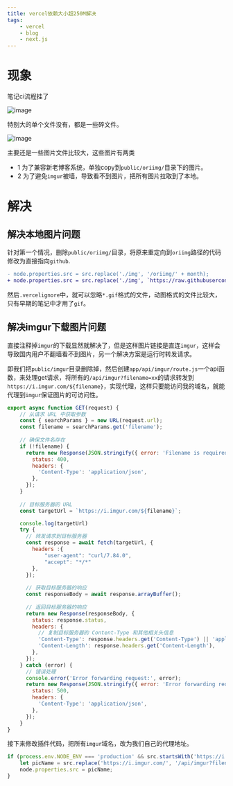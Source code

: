 ```yaml
---
title: vercel依赖大小超250M解决
tags:
    - vercel
    - blog
    - next.js
---
```


# 现象
笔记ci流程挂了

![image](https://i.imgur.com/xw6vza2.png)

特别大的单个文件没有，都是一些碎文件。

![image](https://i.imgur.com/aVLj1cT.png)

主要还是一些图片文件比较大，这些图片有两类
- 1 为了兼容新老博客系统，单独copy到`public/oriimg/`目录下的图片。
- 2 为了避免`imgur`被墙，导致看不到图片，把所有图片拉取到了本地。

# 解决
## 解决本地图片问题
针对第一个情况，删除`public/oriimg/`目录，将原来重定向到`oriimg`路径的代码修改为直接指向`github`.
```diff
- node.properties.src = src.replace('./img', '/oriimg/' + month);
+ node.properties.src = src.replace('./img', `https://raw.githubusercontent.com/sunwu51/notebook/master/${month}/img`);
```

然后`.vercelignore`中，就可以忽略`*.gif`格式的文件，动图格式的文件比较大，只有早期的笔记中才用了`gif`。

## 解决imgur下载图片问题
直接注释掉`imgur`的下载显然就解决了，但是这样图片链接是直连`imgur`，这样会导致国内用户不翻墙看不到图片，另一个解决方案是运行时转发请求。

即我们把`public/imgur`目录删除掉，然后创建`app/api/imgur/route.js`一个api函数，来处理get请求，将所有的`/api/imgur?filename=xx`的请求转发到`https://i.imgur.com/${filename}`，实现代理，这样只要能访问我的域名，就能代理到`imgur`保证图片的可访问性。

```js :route.js
export async function GET(request) {
    // 从请求 URL 中获取参数
    const { searchParams } = new URL(request.url);
    const filename = searchParams.get('filename');
  
    // 确保文件名存在
    if (!filename) {
      return new Response(JSON.stringify({ error: 'Filename is required' }), {
        status: 400,
        headers: {
          'Content-Type': 'application/json',
        },
      });
    }
  
    // 目标服务器的 URL
    const targetUrl = `https://i.imgur.com/${filename}`;

    console.log(targetUrl)
    try {
      // 转发请求到目标服务器
      const response = await fetch(targetUrl, {
        headers :{
            "user-agent": "curl/7.84.0",
            "accept": "*/*"
        },
      });
  
      // 获取目标服务器的响应
      const responseBody = await response.arrayBuffer();
  
      // 返回目标服务器的响应
      return new Response(responseBody, {
        status: response.status,
        headers: {
          // 复制目标服务器的 Content-Type 和其他相关头信息
          'Content-Type': response.headers.get('Content-Type') || 'application/octet-stream',
          'Content-Length': response.headers.get('Content-Length'),
        },
      });
    } catch (error) {
      // 错误处理
      console.error('Error forwarding request:', error);
      return new Response(JSON.stringify({ error: 'Error forwarding request' }), {
        status: 500,
        headers: {
          'Content-Type': 'application/json',
        },
      });
    }
}
```

接下来修改插件代码，把所有`imgur`域名，改为我们自己的代理地址。
```mjs :rehypePlugins/rehype-image-src-modifier.mjs
if (process.env.NODE_ENV === 'production' && src.startsWith('https://i.imgur.com/')) {
    let picName = src.replace('https://i.imgur.com/', '/api/imgur?filename=');
    node.properties.src = picName;
}
```